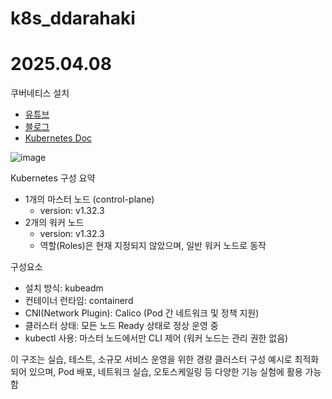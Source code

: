 # k8s_ddarahaki

# 2025.04.08
쿠버네티스 설치

- [유튜브](https://www.youtube.com/watch?v=5Y847xaXe7U])
- [블로그](https://velog.io/@sororiri/k8s-kubeadm-%EC%84%A4%EC%B9%98-big2bz1i)
- [Kubernetes Doc](https://kubernetes.io/docs/setup/production-environment/tools/kubeadm/install-kubeadm/)

![image](https://github.com/user-attachments/assets/8585f5eb-c154-4be3-8c70-2c83520216e3)

Kubernetes 구성 요약
- 1개의 마스터 노드 (control-plane)
  - version: v1.32.3
- 2개의 워커 노드
  - version: v1.32.3
  - 역할(Roles)은 현재 지정되지 않았으며, 일반 워커 노드로 동작

구성요소
- 설치 방식: kubeadm
- 컨테이너 런타임: containerd
- CNI(Network Plugin): Calico (Pod 간 네트워크 및 정책 지원)
- 클러스터 상태: 모든 노드 Ready 상태로 정상 운영 중
- kubectl 사용: 마스터 노드에서만 CLI 제어 (워커 노드는 관리 권한 없음)

이 구조는 실습, 테스트, 소규모 서비스 운영을 위한 경량 클러스터 구성 예시로 최적화되어 있으며, Pod 배포, 네트워크 실습, 오토스케일링 등 다양한 기능 실험에 활용 가능함
